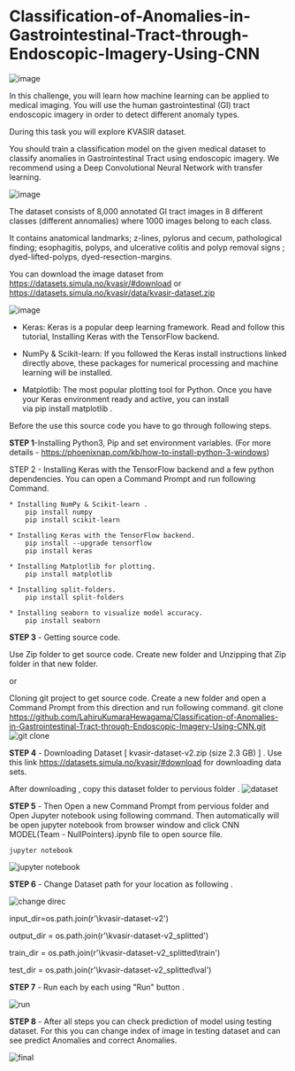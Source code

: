# Classification-of-Anomalies-in-Gastrointestinal-Tract-through-Endoscopic-Imagery-Using-CNN

![image](https://user-images.githubusercontent.com/62339931/111059431-7c0e6100-84bb-11eb-8c32-e6afc97aff93.png)

In this challenge, you will learn how machine learning can be applied to medical imaging.
You will use the human gastrointestinal (GI) tract endoscopic imagery in order to detect different anomaly types.

During this task you will explore KVASIR dataset. 

You should train a classification model on the given medical dataset to classify anomalies in Gastrointestinal Tract using endoscopic imagery. 
We recommend  using a Deep Convolutional Neural Network with transfer learning.


![image](https://user-images.githubusercontent.com/62339931/111059446-9b0cf300-84bb-11eb-8d75-8d4a92b444df.png)

The dataset consists of 8,000 annotated GI tract images in 8 different classes (different annomalies) where 1000 images belong to each class.

It contains anatomical landmarks; z-lines, pylorus and cecum, pathological finding; esophagitis, polyps, and ulcerative colitis and polyp removal signs ; dyed-lifted-polyps, dyed-resection-margins.

You can download the image dataset from
https://datasets.simula.no/kvasir/#download or 
https://datasets.simula.no/kvasir/data/kvasir-dataset.zip


![image](https://user-images.githubusercontent.com/62339931/111059452-a3fdc480-84bb-11eb-9bac-5a860435dbbe.png)

* Keras: Keras is a popular deep learning framework. Read and follow this tutorial, Installing Keras with the TensorFlow backend.

* NumPy & Scikit-learn: If you followed the Keras install instructions linked directly above, these packages for numerical processing and machine learning will be installed.

* Matplotlib: The most popular plotting tool for Python. Once you have your Keras environment ready and active, you can install via pip install matplotlib .



Before the use this source code you have to go through following steps.

**STEP 1**-Installing Python3, Pip  and set environment variables.
(For more details - https://phoenixnap.com/kb/how-to-install-python-3-windows)

STEP 2 - Installing Keras with the TensorFlow backend and a few python dependencies. 
You can open a Command Prompt and run following Command.

	* Installing NumPy & Scikit-learn .
		pip install numpy 
		pip install scikit-learn	

	* Installing Keras with the TensorFlow backend. 
		pip install --upgrade tensorflow
		pip install keras 

	* Installing Matplotlib for plotting.
		pip install matplotlib

	* Installing split-folders.
		pip install split-folders

	* Installing seaborn to visualize model accuracy.
		pip install seaborn





	
**STEP 3** - Getting source code.

Use Zip folder to get source code.
Create new folder and Unzipping that Zip folder in that new folder. 

or 

Cloning git project to get source code. 
Create a new folder and open a Command Prompt from this direction and run following command.
git clone https://github.com/LahiruKumaraHewagama/Classification-of-Anomalies-in-Gastrointestinal-Tract-through-Endoscopic-Imagery-Using-CNN.git
 ![git clone](https://user-images.githubusercontent.com/62339931/111424219-76ad5280-8717-11eb-9f68-e6dcbbc1631f.JPG)
 
 
**STEP 4** - Downloading Dataset  [ kvasir-dataset-v2.zip (size 2.3 GB) ]  .
Use this link https://datasets.simula.no/kvasir/#download for downloading data sets. 

After downloading , copy this dataset folder to pervious folder .
![dataset](https://user-images.githubusercontent.com/62339931/111424200-6bf2bd80-8717-11eb-852e-effe1aabbb7d.JPG) 


**STEP 5** - Then Open a new Command Prompt from pervious folder and Open Jupyter notebook using following command. Then automatically will be open jupyter  notebook from browser window and click CNN MODEL(Team - NullPointers).ipynb file to open source file.

	jupyter notebook
![jupyter notebook](https://user-images.githubusercontent.com/62339931/111424224-7745e900-8717-11eb-9e35-946739f11c29.JPG)
 

**STEP 6** - Change Dataset path for your location as following .
 
 ![change direc](https://user-images.githubusercontent.com/62339931/111424074-3fd73c80-8717-11eb-943b-ddbdb488cc1a.png)

input_dir=os.path.join(r'<Your location>\kvasir-dataset-v2')
	
output_dir = os.path.join(r'<Your location>\kvasir-dataset-v2_splitted')

train_dir = os.path.join(r'<Your location>\kvasir-dataset-v2_splitted\train')
	
test_dir = os.path.join(r'<Your location>\kvasir-dataset-v2_splitted\val')
 

**STEP 7** - Run each by each using "Run" button .
 
 ![run](https://user-images.githubusercontent.com/62339931/111424227-77de7f80-8717-11eb-86f2-0c0965910571.png)


**STEP 8** - After all steps you can check prediction of model using testing dataset.
For this you can change index of image in testing dataset and can see predict Anomalies and correct Anomalies.
 
 ![final](https://user-images.githubusercontent.com/62339931/111424215-757c2580-8717-11eb-9cdf-9cab9bf787a7.png)
